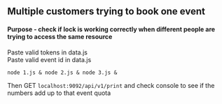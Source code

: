 ## Multiple customers trying to book one event
#### Purpose - check if lock is working correctly when different people are trying to access the same resource
Paste valid tokens in data.js <br>
Paste valid event id in data.js <br>
```shell script
node 1.js & node 2.js & node 3.js &
```
Then GET `localhost:9092/api/v1/print` and check console to see if the numbers add up to that event quota